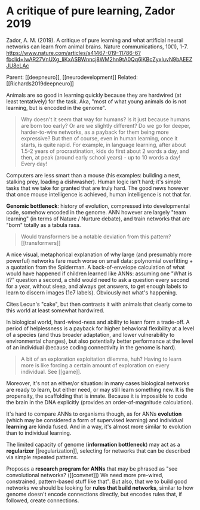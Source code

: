 # A critique of pure learning, Zador 2019

Zador, A. M. (2019). A critique of pure learning and what artificial neural networks can learn from animal brains. Nature communications, 10(1), 1-7.
https://www.nature.com/articles/s41467-019-11786-6?fbclid=IwAR27VnUXg_liKxASBWnncj8WM2hn9tA0Qq6lKBcZyxIuvN9bAEEZJU8eLAc

Parent: [[deepneuro]], [[neurodevelopment]]
Related: [[Richards2019deepneuro]]

Animals are so good in learning quickly because they are hardwired (at least tentatively) for the task. Aka, "most of what young animals do is not learning, but is encoded in the genome".

> Why doesn't it seem that way for humans? Is it just because humans are born too early? Or are we slightly different? Do we go for deeper, harder-to-wire networks, as a payback for them being more expressive? But then of course, even in human learning, once it starts, is quite rapid. For example, in language learning, after about 1.5-2 years of procrastination, kids do first about 2 words a day, and then, at peak (around early school years) - up to 10 words a day! Every day!

Computers are less smart than a mouse (his examples: building a nest, stalking prey, loading a dishwasher). Human logic isn't hard; it's simple tasks that we take for granted that are truly hard. The good news however that once mouse intelligence is achieved, human intelligence is not that far.

**Genomic bottleneck**: history of evolution, compressed into developmental code, somehow encoded in the genome. ANN however are largely "team learning" (in terms of Nature / Nurture debate), and train networks that are "born" totally as a tabula rasa.

> Would transformers be a notable deviation from this pattern? [[transformers]]

A nice visual, metaphorical explanation of why large (and presumably more powerful) networks fare much worse on small data: polynomial overfitting + a quotation from the Spiderman. A back-of-envelope calculation of what would have happened if children learned like ANNs: assuming one "What is it?" question a second, a child would need to ask a question every second for a year, without sleep, and always get answers, to get enough labels to learn to discern images (1e7 labels). Obviously not what's happening.

Cites Lecun's "cake", but then contrasts it with animals that clearly come to this world at least somewhat hardwired.

In biological world, hard-wired-ness and ability to learn form a trade-off. A period of helplessness is a payback for higher behavioral flexibility at a level of a species (and thus broader adaptation, and lower vulnerability to environmental changes), but also potentially better performance at the level of an individual (because coding connectivity in the genome is hard).

> A bit of an exploration exploitation dilemma, huh? Having to learn more is like forcing a certain amount of exploration on every individual. See [[game]].

Moreover, it's not an either/or situation: in many cases biological networks are ready to learn, but either need, or may still learn something new. It is the propensity, the scaffolding that is innate. Because it is impossible to code the brain in the DNA explicitly (provides an order-of-magnitude calculation).

It's hard to compare ANNs to organisms though, as for ANNs **evolution** (which may be considered a form of supervised learning) and individual **learning** are kinda fused. And in a way, it's almost more similar to evolution than to individual learning.

The limited capacity of genome (**information bottleneck**) may act as a **regularizer** [[regularization]], selecting for networks that can be described via simple repeated patterns.

Proposes a **research program for ANNs** that may be phrased as "see convolutional networks? ([[convnet]]) We need more pre-wired, constrained, pattern-based stuff like that". But also, that we to build good networks we should be looking for **rules that build networks**, similar to how genome doesn't encode connections directly, but encodes rules that, if followed, create connections.